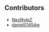 ## Contributors

- [NeoNyteZ](https://www.github.com/midikeyboard)
- [daniel01454w](https://www.minecraft-schematics.com/user/daniel01454w/)

